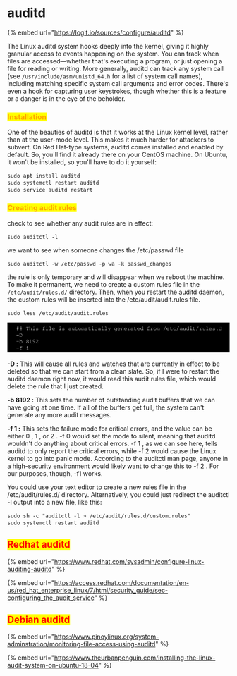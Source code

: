 # auditd

{% embed url="https://logit.io/sources/configure/auditd" %}

The Linux auditd system hooks deeply into the kernel, giving it highly granular access to events happening on the system. You can track when files are accessed—whether that's executing a program, or just opening a file for reading or writing. More generally, auditd can track any system call (see `/usr/include/asm/unistd_64.h` for a list of system call names), including matching specific system call arguments and error codes. There's even a hook for capturing user keystrokes, though whether this is a feature or a danger is in the eye of the beholder.



### <mark style="color:orange;">Installation</mark>

One of the beauties of auditd is that it works at the Linux kernel level, rather than at the user-mode level. This makes it much harder for attackers to subvert. On Red Hat-type systems, auditd comes installed and enabled by default. So, you'll find it already there on your CentOS machine. On Ubuntu, it won't be installed, so you'll have to do it yourself:

```
sudo apt install auditd
sudo systemctl restart auditd
sudo service auditd restart
```

### <mark style="color:orange;">Creating audit rules</mark>

check to see whether any audit rules are in effect:

```
sudo auditctl -l
```

we want to see when someone changes the /etc/passwd file

```
sudo auditctl -w /etc/passwd -p wa -k passwd_changes
```

the rule is only temporary and will disappear when we reboot the machine. To make it permanent, we need to create a custom rules file in the `/etc/audit/rules.d/` directory. Then, when you restart the auditd daemon, the custom rules will be inserted into the /etc/audit/audit.rules file.

```
sudo less /etc/audit/audit.rules
```

![](<../../../.gitbook/assets/image (143).png>)

**-D :** This will cause all rules and watches that are currently in effect to be deleted so that we can start from a clean slate. So, if I were to restart the auditd daemon right now, it would read this audit.rules file, which would delete the rule that I just created.

**-b 8192 :** This sets the number of outstanding audit buffers that we can have going at one time. If all of the buffers get full, the system can't generate any more audit messages.

**-f 1 :** This sets the failure mode for critical errors, and the value can be either 0 , 1 , or 2 . -f 0 would set the mode to silent, meaning that auditd wouldn't do anything about critical errors. -f 1 , as we can see here, tells auditd to only report the critical errors, while -f 2 would cause the Linux kernel to go into panic mode. According to the auditctl man page, anyone in a high-security environment would likely want to change this to -f 2 . For our purposes, though, -f1 works.

You could use your text editor to create a new rules file in the /etc/audit/rules.d/ directory. Alternatively, you could just redirect the auditctl -l output into a new file, like this:

```
sudo sh -c "auditctl -l > /etc/audit/rules.d/custom.rules"
sudo systemctl restart auditd
```



## <mark style="color:red;">Redhat auditd</mark>

{% embed url="https://www.redhat.com/sysadmin/configure-linux-auditing-auditd" %}

{% embed url="https://access.redhat.com/documentation/en-us/red_hat_enterprise_linux/7/html/security_guide/sec-configuring_the_audit_service" %}

## <mark style="color:red;">Debian auditd</mark>

{% embed url="https://www.pinoylinux.org/system-adminstration/monitoring-file-access-using-auditd" %}

{% embed url="https://www.theurbanpenguin.com/installing-the-linux-audit-system-on-ubuntu-18-04" %}
